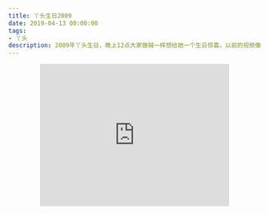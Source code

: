 ```yaml
---
title: 丫头生日2009
date: 2019-04-13 00:00:00
tags:
- 丫头
description: 2009年丫头生日，晚上12点大家做贼一样想给她一个生日惊喜。以前的视频像素有点渣，视频里的那些人看起来有点傻，傻的可爱。傻的让我们久久难以忘怀那些傻逼时光。
---
```


<center><iframe width="378" height="283.5" src="https://v.qq.com/txp/iframe/player.html?vid=b0860ix54yz" frameborder="0" allowfullscreen></iframe></center>
